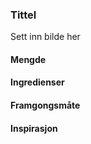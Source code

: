 ### Tittel

Sett inn bilde her

#### Mengde

#### Ingredienser

#### Framgongsmåte

#### Inspirasjon